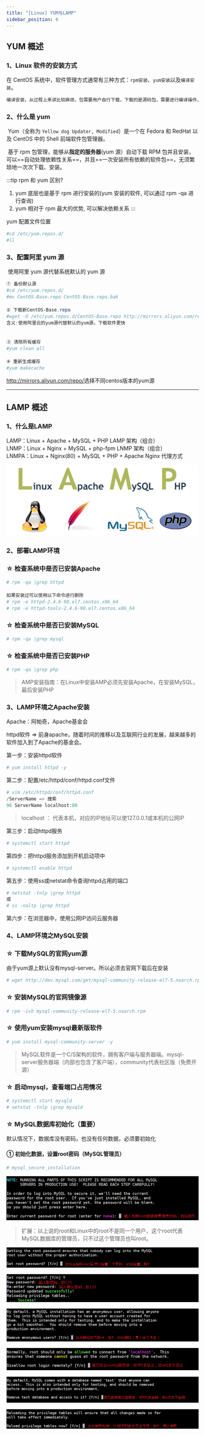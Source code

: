 ```yaml
---
title: "[Linux] YUM与LAMP"
sidebar_position: 6
---
```


## YUM 概述

### 1、Linux 软件的安装方式

在 CentOS 系统中，软件管理方式通常有三种方式：`rpm安装`、`yum安装`以及`编译安装`。

```powershell
编译安装，从过程上来讲比较麻烦，包需要用户自行下载，下载的是源码包，需要进行编译操作，编译好了才能进行安装，这个过程对于刚接触Linux的人来说比较麻烦，而且还容易出错。好处在于是源码包，对于有需要自定义模块的用户来说非常方便。
```

### 2、什么是 yum

​ Yum（全称为 `Yellow dog Updater, Modified`）是一个在 Fedora 和 RedHat 以及 CentOS 中的 Shell 前端软件包管理器。

​ 基于 rpm 包管理，能够从**指定的服务器**(yum 源）自动下载 RPM 包并且安装，可以==自动处理依赖性关系==，并且==一次安装所有依赖的软件包==，无须繁琐地一次次下载、安装。

:::tip rpm 和 yum 区别?
1. yum 底层也是基于 rpm 进行安装的(yum 安装的软件, 可以通过 rpm -qa 进行查询)
2. yum 相对于 rpm 最大的优势, 可以解决依赖关系
:::

yum 配置文件位置

```powershell
#cd /etc/yum.repos.d/
#ll
```

### 3、配置阿里 yum 源

​ 使用阿里 yum 源代替系统默认的 yum 源

```powershell
① 备份默认源
#cd /etc/yum.repos.d/
#mv CentOS-Base.repo CentOS-Base.repo.bak

② 下载新CentOS-Base.repo
#wget -O /etc/yum.repos.d/CentOS-Base.repo http://mirrors.aliyun.com/repo/Centos-7.repo
含义:使用阿里云的yum源代替默认的yum源，下载软件更快


③ 清除所有缓存
#yum clean all 

④ 重新生成缓存
#yum makecache
```

<http://mirrors.aliyun.com/repo/>选择不同centos版本的yum源

---------------------------------

## LAMP 概述

### 1、什么是LAMP

LAMP：Linux + Apache + MySQL + PHP LAMP 架构（组合）  
LNMP：Linux + Nginx + MySQL + php-fpm LNMP 架构（组合）  
LNMPA：Linux + Nginx(80) + MySQL + PHP + Apache Nginx 代理方式

![image-20200326152052773](assets/image-20200326152052773.png)

### 2、部署LAMP环境

### ☆ 检查系统中是否已安装Apache

```powershell
# rpm -qa |grep httpd

如果安装过可以使用以下命令进行删除
# rpm -e httpd-2.4.6-90.el7.centos.x86_64
# rpm -e httpd-tools-2.4.6-90.el7.centos.x86_64
```

### ☆ 检查系统中是否已安装MySQL

```powershell
# rpm -qa |grep mysql
```

### ☆ 检查系统中是否已安装PHP

```powershell
# rpm -qa |grep php
```

> AMP安装指南：在Linux中安装AMP必须先安装Apache，在安装MySQL，最后安装PHP



### 3、LAMP环境之Apache安装

Apache：阿帕奇，Apache基金会

httpd软件 => 前身apache，随着时间的推移以及互联网行业的发展，越来越多的软件加入到了Apache的基金会。

第一步：安装httpd软件

```powershell
# yum install httpd -y
```

第二步：配置/etc/httpd/conf/httpd.conf文件

```powershell
# vim /etc/httpd/conf/httpd.conf
/ServerName => 搜索
96 ServerName localhost:80
```

> localhost ： 代表本机，对应的IP地址可以使127.0.0.1或本机的公网IP

第三步：启动httpd服务

```powershell
# systemctl start httpd
```

第四步：把httpd服务添加到开机启动项中

```powershell
# systemctl enable httpd
```

第五步：使用ss或netstat命令查询httpd占用的端口

```powershell
# netstat -tnlp |grep httpd
或
# ss -naltp |grep httpd
```

第六步：在浏览器中，使用公网IP访问云服务器


### 4、LAMP环境之MySQL安装

### ☆ 下载MySQL的官网yum源

由于yum源上默认没有mysql-server。所以必须去官网下载后在安装

```powershell
# wget http://dev.mysql.com/get/mysql-community-release-el7-5.noarch.rpm
```

### ☆ 安装MySQL的官网镜像源

```powershell
# rpm -ivh mysql-community-release-el7-5.noarch.rpm
```

### ☆ 使用yum安装mysql最新版软件

```powershell
# yum install mysql-community-server -y
```

> MySQL软件是一个C/S架构的软件，拥有客户端与服务器端。mysql-server服务器端（内部也包含了客户端），community代表社区版（免费开源）

### ☆ 启动mysql，查看端口占用情况

```powershell
# systemctl start mysqld
# netstat -tnlp |grep mysqld
```

### ☆ MySQL数据库初始化（重要）

默认情况下，数据库没有密码，也没有任何数据，必须要初始化

#### ① 初始化数据，设置root密码（MySQL管理员）

```powershell
# mysql_secure_installation
```

![image-20200327114309107](assets/image-20200327114309107.png)

> 扩展：以上说的root和Linux中的root不是同一个用户，这个root代表MySQL数据库的管理员，只不过这个管理员也叫root。

![image-20200327114444955](assets/image-20200327114444955.png)

![image-20200327114530976](assets/image-20200327114530976.png)

![image-20200327114717525](assets/image-20200327114717525.png)

![image-20200327114820459](assets/image-20200327114820459.png)

![image-20200327114907975](assets/image-20200327114907975.png)

![image-20200327114951007](assets/image-20200327114951007.png)